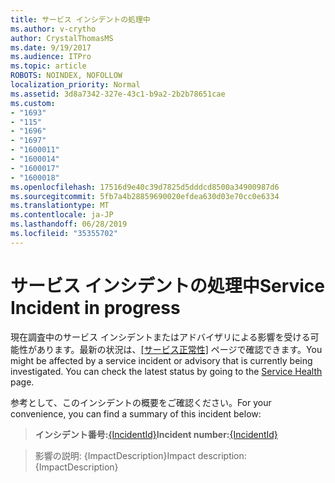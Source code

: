 ```yaml
---
title: サービス インシデントの処理中
ms.author: v-crytho
author: CrystalThomasMS
ms.date: 9/19/2017
ms.audience: ITPro
ms.topic: article
ROBOTS: NOINDEX, NOFOLLOW
localization_priority: Normal
ms.assetid: 3d8a7342-327e-43c1-b9a2-2b2b78651cae
ms.custom:
- "1693"
- "115"
- "1696"
- "1697"
- "1600011"
- "1600014"
- "1600017"
- "1600018"
ms.openlocfilehash: 17516d9e40c39d7825d5dddcd8500a34900987d6
ms.sourcegitcommit: 5fb7a4b28859690020efdea630d03e70cc0e6334
ms.translationtype: MT
ms.contentlocale: ja-JP
ms.lasthandoff: 06/28/2019
ms.locfileid: "35355702"
---
```

# <a name="service-incident-in-progress"></a><span data-ttu-id="cb4ee-102">サービス インシデントの処理中</span><span class="sxs-lookup"><span data-stu-id="cb4ee-102">Service Incident in progress</span></span>

<span data-ttu-id="cb4ee-p101">現在調査中のサービス インシデントまたはアドバイザリによる影響を受ける可能性があります。最新の状況は、[[サービス正常性]](https://admin.microsoft.com/adminportal/home#/servicehealth) ページで確認できます。</span><span class="sxs-lookup"><span data-stu-id="cb4ee-p101">You might be affected by a service incident or advisory that is currently being investigated. You can check the latest status by going to the [Service Health](https://admin.microsoft.com/adminportal/home#/servicehealth) page.</span></span>
  
<span data-ttu-id="cb4ee-105">参考として、このインシデントの概要をご確認ください。</span><span class="sxs-lookup"><span data-stu-id="cb4ee-105">For your convenience, you can find a summary of this incident below:</span></span>
  
> <span data-ttu-id="cb4ee-106">**インシデント番号:**[{IncidentId}](https://admin.microsoft.com/adminportal/home#/servicehealth)</span><span class="sxs-lookup"><span data-stu-id="cb4ee-106">**Incident number:**[{IncidentId}](https://admin.microsoft.com/adminportal/home#/servicehealth)</span></span>
 
> <span data-ttu-id="cb4ee-107">影響の説明: {ImpactDescription}</span><span class="sxs-lookup"><span data-stu-id="cb4ee-107">Impact description: {ImpactDescription}</span></span>
